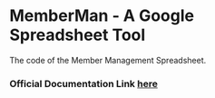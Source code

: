 # MemberMan - A Google Spreadsheet Tool
The code of the Member Management Spreadsheet.

### Official Documentation Link [here](https://docs.google.com/document/d/1R2cZvqcRfiUotPKPY1AqkcPNrbVgspoYfZt6EgRWq30/edit?usp=sharing)


